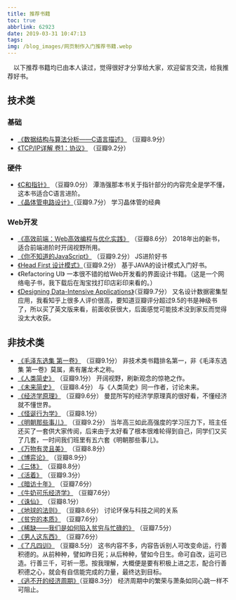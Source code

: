 ```yaml
---
title: 推荐书籍
toc: true
abbrlink: 62923
date: 2019-03-31 10:47:13
tags:
img: /blog_images/网页制作入门推荐书籍.webp
---
```


&emsp;以下推荐书籍均已由本人读过，觉得很好才分享给大家，欢迎留言交流，给我推荐好书。

## 技术类

### 基础
- [《数据结构与算法分析——C语言描述》](https://book.douban.com/subject/1139426/) （豆瓣8.9分）
- [《TCP/IP详解 卷1：协议》](https://book.douban.com/subject/1088054/) （豆瓣9.2分）


### 硬件
- [《C和指针》](https://book.douban.com/subject/3012360/) （豆瓣9.0分）
潭浩强那本书关于指针部分的内容完全是学不懂，这本书适合C语言进阶。
- [《晶体管电路设计》](https://book.douban.com/subject/1183146/)（豆瓣9.7分）
学习晶体管的经典

### Web开发
- [《高效前端：Web高效编程与优化实践》](https://book.douban.com/subject/30170670/) （豆瓣8.6分）
2018年出的新书，适合前端进阶时开阔视野所用。
- [《你不知道的JavaScript》](https://book.douban.com/subject/26351021/) （豆瓣9.2分）
JS进阶好书
- [《Head First 设计模式》](https://book.douban.com/subject/2243615/)（豆瓣9.2分）
基于JAVA的设计模式入门好书。
- 《Refactoring UI》
一本很不错的给Web开发看的界面设计书籍。（这是一个网络电子书，我下载后在淘宝找打印店彩印来看的。）
- [《Designing Data-Intensive Applications》](https://book.douban.com/subject/26197294/)（豆瓣9.7分）
又名设计数据密集型应用，我看知乎上很多人评价很高，要知道豆瓣评分超过9.5的书是神级书了，所以买了英文版来看，前面收获很大，后面感觉可能技术没到家反而觉得没太大收获。

## 非技术类
- [《毛泽东选集 第一卷》](https://book.douban.com/subject/1139360/) （豆瓣9.1分）
非技术类书籍排名第一，非《毛泽东选集 第一卷》莫属，素有屠龙术之称。
- [《人类简史》](https://book.douban.com/subject/25985021/) （豆瓣9.1分）
开阔视野，刷新观念的惊艳之作。
- [《未来简史》](https://book.douban.com/subject/26943161/) （豆瓣8.4分）
与《人类简史》同一作者，讨论未来。
- [《经济学原理》](https://book.douban.com/subject/26435630/) （豆瓣9.6分）
曼昆所写的经济学原理真的很好看，不懂经济就不懂世界。
- [《怪诞行为学》](https://book.douban.com/subject/3223711/) （豆瓣8.1分）
- [《明朝那些事儿》](https://book.douban.com/subject/7163250/) （豆瓣9.2分）
当年高三如此高强度的学习压力下，班主任还买了一套供大家传阅，后来由于太好看了根本很难轮得到自己，同学们又买了几套，一时间我们班里有五六套《明朝那些事儿》。
- [《万物有灵且美》](https://book.douban.com/subject/4187411/) （豆瓣8.8分）
- [《博弈论》](https://book.douban.com/subject/5346017/) （豆瓣8.9分）
- [《三体》](https://book.douban.com/subject/2567698/) （豆瓣8.8分）
- [《活着》](https://book.douban.com/subject/4913064/) （豆瓣9.3分）
- [《暗访十年》](https://book.douban.com/subject/4822610/) （豆瓣7.6分）
- [《牛奶可乐经济学》](https://book.douban.com/subject/3000997/) （豆瓣7.6分）
- [《诛仙》](https://book.douban.com/subject/2337600/) （豆瓣8.1分）
- [《地球的法则》](https://book.douban.com/subject/10581480/) （豆瓣8.6分）
讨论环保与科技之间的关系
- [《贫穷的本质》](https://book.douban.com/subject/21966353/) （豆瓣7.6分）
- [《稀缺——我们是如何陷入贫穷与忙碌的》](https://book.douban.com/subject/26178426/) （豆瓣7.5分）
- [《男人这东西》](https://book.douban.com/subject/1035517/) （豆瓣7.6分）
- [《了凡四训》](https://book.douban.com/subject/2083981/) （豆瓣8.5分）
这书内容不多，内容告诉别人可改变命运，行善积德的。从前种种，譬如昨日死；从后种种，譬如今日生。命可自改，运可已造。行善三千，可祈一愿。按我理解，大概便是要有积极上进之志，配合行善积德之心，就会有自信能完成的力量，最终达到目标。
- [《逃不开的经济周期》](https://book.douban.com/subject/20272113/)（豆瓣8.3分）
经济周期中的繁荣与萧条如同心跳一样不可阻止。